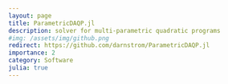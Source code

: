 ```yaml
---
layout: page
title: ParametricDAQP.jl 
description: solver for multi-parametric quadratic programs 
#img: /assets/img/github.png
redirect: https://github.com/darnstrom/ParametricDAQP.jl
importance: 2
category: Software
julia: true
---
```

